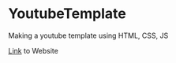# YoutubeTemplate
Making a youtube template using HTML, CSS, JS

[Link](https://hsahu615.github.io/YoutubeTemplate/) to Website
